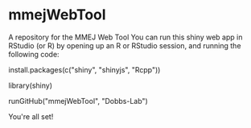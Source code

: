 # mmejWebTool
A repository for the MMEJ Web Tool
You can run this shiny web app in RStudio (or R) by opening up an R or RStudio session, and running the following code:




install.packages(c("shiny", "shinyjs", "Rcpp"))

library(shiny)

runGitHub("mmejWebTool", "Dobbs-Lab")





You're all set!
